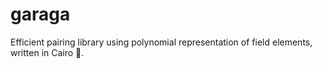 # garaga
Efficient pairing library using polynomial representation of field elements, written in Cairo 🐺.
